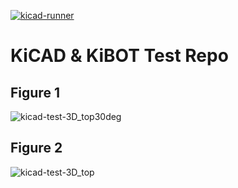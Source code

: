 [![kicad-runner](https://github.com/velddrif/kicad-test/actions/workflows/kicad-runner.yml/badge.svg?branch=main)](https://github.com/velddrif/kicad-test/actions/workflows/kicad-runner.yml)
# KiCAD & KiBOT Test Repo

## Figure 1
![kicad-test-3D_top30deg](https://inh.schoem.nl/kicad-test-3D_top30deg.png)

## Figure 2
![kicad-test-3D_top](https://inh.schoem.nl/kicad-test-3D_top.png)

